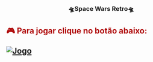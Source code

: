 ###  <p style="text-align: center;">🛸Space Wars Retro🛸</p>

<h2> <p style="color:rgba(174, 6, 6, 0.974);"> 🎮 Para jogar clique no botão abaixo: </p>
  
[![Jogo](https://img.shields.io/website?label=SpaceWarsRetro&style=for-the-badge&url=https://rhrozzy.github.io/Billiard-finish/)](https://EduardoFigueiredoo/Space-Wars-Game/) 
